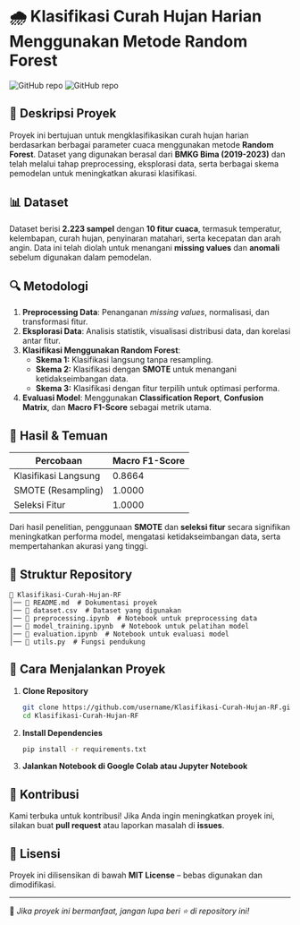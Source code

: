 # 🌧️ Klasifikasi Curah Hujan Harian Menggunakan Metode Random Forest

![GitHub repo](https://img.shields.io/badge/Machine%20Learning-Random%20Forest-blue)
![GitHub repo](https://img.shields.io/badge/Python-Data%20Science-green)

## 📌 Deskripsi Proyek

Proyek ini bertujuan untuk mengklasifikasikan curah hujan harian berdasarkan berbagai parameter cuaca menggunakan metode **Random Forest**. Dataset yang digunakan berasal dari **BMKG Bima (2019-2023)** dan telah melalui tahap preprocessing, eksplorasi data, serta berbagai skema pemodelan untuk meningkatkan akurasi klasifikasi.

## 📊 Dataset

Dataset berisi **2.223 sampel** dengan **10 fitur cuaca**, termasuk temperatur, kelembapan, curah hujan, penyinaran matahari, serta kecepatan dan arah angin. Data ini telah diolah untuk menangani **missing values** dan **anomali** sebelum digunakan dalam pemodelan.

## 🔍 Metodologi

1. **Preprocessing Data**: Penanganan *missing values*, normalisasi, dan transformasi fitur.
2. **Eksplorasi Data**: Analisis statistik, visualisasi distribusi data, dan korelasi antar fitur.
3. **Klasifikasi Menggunakan Random Forest**:
   - **Skema 1:** Klasifikasi langsung tanpa resampling.
   - **Skema 2:** Klasifikasi dengan **SMOTE** untuk menangani ketidakseimbangan data.
   - **Skema 3:** Klasifikasi dengan fitur terpilih untuk optimasi performa.
4. **Evaluasi Model**: Menggunakan **Classification Report**, **Confusion Matrix**, dan **Macro F1-Score** sebagai metrik utama.

## 🚀 Hasil & Temuan

| Percobaan                 | Macro F1-Score |
|---------------------------|---------------|
| Klasifikasi Langsung      | 0.8664        |
| SMOTE (Resampling)        | 1.0000        |
| Seleksi Fitur             | 1.0000        |

Dari hasil penelitian, penggunaan **SMOTE** dan **seleksi fitur** secara signifikan meningkatkan performa model, mengatasi ketidakseimbangan data, serta mempertahankan akurasi yang tinggi.

## 📂 Struktur Repository

```
📂 Klasifikasi-Curah-Hujan-RF
│── 📄 README.md  # Dokumentasi proyek
│── 📄 dataset.csv  # Dataset yang digunakan
│── 📄 preprocessing.ipynb  # Notebook untuk preprocessing data
│── 📄 model_training.ipynb  # Notebook untuk pelatihan model
│── 📄 evaluation.ipynb  # Notebook untuk evaluasi model
│── 📄 utils.py  # Fungsi pendukung
```

## 🔧 Cara Menjalankan Proyek

1. **Clone Repository**
   ```bash
   git clone https://github.com/username/Klasifikasi-Curah-Hujan-RF.git
   cd Klasifikasi-Curah-Hujan-RF
   ```
2. **Install Dependencies**
   ```bash
   pip install -r requirements.txt
   ```
3. **Jalankan Notebook di Google Colab atau Jupyter Notebook**

## 📢 Kontribusi

Kami terbuka untuk kontribusi! Jika Anda ingin meningkatkan proyek ini, silakan buat **pull request** atau laporkan masalah di **issues**.

## 📜 Lisensi

Proyek ini dilisensikan di bawah **MIT License** – bebas digunakan dan dimodifikasi.

---

🌟 *Jika proyek ini bermanfaat, jangan lupa beri ⭐ di repository ini!*


